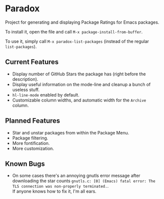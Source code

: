 Paradox
=======

Project for generating and displaying Package Ratings for Emacs packages.

To install it, open the file and call `M-x package-install-from-buffer`.

To use it, simply call `M-x paradox-list-packages` (instead of the regular `list-packages`).

## Current Features ##

* Display number of GitHub Stars the package has (right before the description).
* Display useful information on the mode-line and cleanup a bunch of
  useless stuff.
* `hl-line-mode` enabled by default.
* Customizable column widths, and automatic width for the `Archive` column.

## Planned Features ##

* Star and unstar packages from within the Package Menu.
* Package filtering.
* More fontification.
* More customization.

## Known Bugs ##

* On some cases there's an annoying gnutls error message after downloading the star counts `gnutls.c: [0] (Emacs) fatal error: The TLS connection was non-properly terminated.`.  
  If anyone knows how to fix it, I'm all ears.

